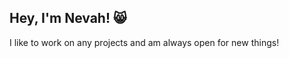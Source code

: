 ## Hey, I'm Nevah! 😸

I like to work on any projects and am always open for new things!

<div>
  <img href="https://github-readme-stats.vercel.app/api?username=nevah5&count_private=true&show_icons=true&theme=tokyonight" style="vertical-align: top;">
  <img href="https://github-readme-stats.vercel.app/api/top-langs/?username=nevah5&layout=compact&theme=tokyonight" style="vertical-align: top;">
</div>
